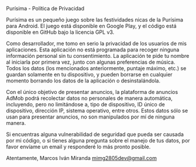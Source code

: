 Purísima - Política de Privacidad

Purísima es un pequeño juego sobre las festividades nicas de la Purísima para Android. El juego está disponible en Google Play, y el código está disponible en GitHub bajo la licencia GPL v3.

Como desarrollador, me tomo en serio la privacidad de los usuarios de mis aplicaciones.
Esta aplicación no está programada para recoger ninguna información personal sin tu consentimiento. La aplicación te pide tu nombre al iniciarla por primera vez, junto con algunas preferencias de música. Todos los datos (los mencionados anteriormente, puntaje máximo, etc.) se guardan solamente en tu dispositivo, y pueden borrarse en cualquier momento borrando los datos de la aplicación o desinstalándola.

Con el único objetivo de presentar anuncios, la plataforma de anuncios AdMob podrá recolectar datos no personales de manera automática, incluyendo, pero no limitándose a, tipo de dispositivo, ID único de dispositivo, dirección IP, sistema operativo, entre otros. Estos datos sólo se usan para presentar anuncios, no son manipulados por mí de ninguna manera.

Si encuentras alguna vulnerabilidad de seguridad que pueda ser causada por mi código, o si tienes alguna pregunta sobre el manejo de tus datos, por favor envíame un email y responderé lo más pronto posible.

Atentamente,
Marcos Iván Miranda
mimg2805dev@gmail.com